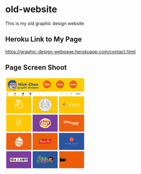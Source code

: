 # old-website

This is my old graphic design website

## Heroku Link to My Page

https://graphic-design-webpage.herokuapp.com/contact.html

## Page Screen Shoot 

<img src='Image/mockup.jpg' width='50%'/>
